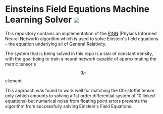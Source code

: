 # Einsteins Field Equations Machine Learning Solver ![](https://img.shields.io/badge/python-3.7.3-blue.svg)



This repository contains an implementation of the [PINN](https://arxiv.org/abs/2006.08472) (Physics Informed Neural Network) algorithm which is used to solve Einstein's field equations - the equation underlying all of General Relativity.


The system that is being solved in this repo is a star of constant density, with the goal being to train a neural network capable of approximating the metric tensor's $$g_{rr}$$ element

This approach was found to work well for matching the Christoffel tensor only (which amounts to solving a 1st order differential system of 10 linked equations) but numerical noise from floating point errors prevents the algorithm from successfully solving Einstein's Field Equations. 
